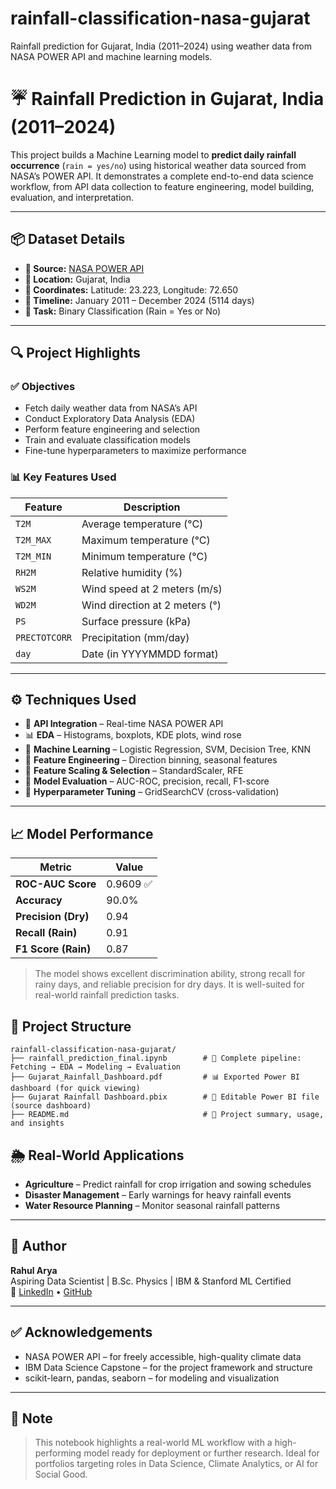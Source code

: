 # rainfall-classification-nasa-gujarat
Rainfall prediction for Gujarat, India (2011–2024) using weather data from NASA POWER API and machine learning models.

# ☔ Rainfall Prediction in Gujarat, India (2011–2024)

This project builds a Machine Learning model to **predict daily rainfall occurrence** (`rain = yes/no`) using historical weather data sourced from NASA’s POWER API. It demonstrates a complete end-to-end data science workflow, from API data collection to feature engineering, model building, evaluation, and interpretation.

---

## 📦 Dataset Details

- **📡 Source:** [NASA POWER API](https://power.larc.nasa.gov/)
- **📍 Location:** Gujarat, India  
- **🧭 Coordinates:** Latitude: 23.223, Longitude: 72.650  
- **📆 Timeline:** January 2011 – December 2024 (5114 days)
- **🎯 Task:** Binary Classification (Rain = Yes or No)

---

## 🔍 Project Highlights

### ✅ Objectives
- Fetch daily weather data from NASA’s API
- Conduct Exploratory Data Analysis (EDA)
- Perform feature engineering and selection
- Train and evaluate classification models
- Fine-tune hyperparameters to maximize performance

### 📊 Key Features Used

| Feature        | Description                        |
|----------------|------------------------------------|
| `T2M`          | Average temperature (°C)           |
| `T2M_MAX`      | Maximum temperature (°C)           |
| `T2M_MIN`      | Minimum temperature (°C)           |
| `RH2M`         | Relative humidity (%)              |
| `WS2M`         | Wind speed at 2 meters (m/s)       |
| `WD2M`         | Wind direction at 2 meters (°)     |
| `PS`           | Surface pressure (kPa)             |
| `PRECTOTCORR`  | Precipitation (mm/day)             |
| `day`          | Date (in YYYYMMDD format)          |

---

## ⚙️ Techniques Used

- 📡 **API Integration** – Real-time NASA POWER API
- 📊 **EDA** – Histograms, boxplots, KDE plots, wind rose
- 🧠 **Machine Learning** – Logistic Regression, SVM, Decision Tree, KNN
- 🧪 **Feature Engineering** – Direction binning, seasonal features
- 🧹 **Feature Scaling & Selection** – StandardScaler, RFE
- 🧮 **Model Evaluation** – AUC-ROC, precision, recall, F1-score
- 🔧 **Hyperparameter Tuning** – GridSearchCV (cross-validation)

---

## 📈 Model Performance

| Metric              | Value     |
|---------------------|-----------|
| **ROC-AUC Score**   | 0.9609 ✅  |
| **Accuracy**        | 90.0%     |
| **Precision (Dry)** | 0.94      |
| **Recall (Rain)**   | 0.91      |
| **F1 Score (Rain)** | 0.87      |

> The model shows excellent discrimination ability, strong recall for rainy days, and reliable precision for dry days. It is well-suited for real-world rainfall prediction tasks.

## 📁 Project Structure

```
rainfall-classification-nasa-gujarat/
├── rainfall_prediction_final.ipynb        # 📓 Complete pipeline: Fetching → EDA → Modeling → Evaluation
├── Gujarat_Rainfall_Dashboard.pdf         # 📊 Exported Power BI dashboard (for quick viewing)
├── Gujarat Rainfall Dashboard.pbix        # 🧩 Editable Power BI file (source dashboard)
├── README.md                              # 📘 Project summary, usage, and insights

```


## 🌦️ Real-World Applications

- **Agriculture** – Predict rainfall for crop irrigation and sowing schedules
- **Disaster Management** – Early warnings for heavy rainfall events
- **Water Resource Planning** – Monitor seasonal rainfall patterns

---


## 👤 Author

**Rahul Arya**  
Aspiring Data Scientist | B.Sc. Physics | IBM & Stanford ML Certified  
🔗 [LinkedIn](https://www.linkedin.com/in/your-profile) • [GitHub](https://github.com/your-profile)

---

## ✅ Acknowledgements

- NASA POWER API – for freely accessible, high-quality climate data
- IBM Data Science Capstone – for the project framework and structure
- scikit-learn, pandas, seaborn – for modeling and visualization

---

## 📌 Note

> This notebook highlights a real-world ML workflow with a high-performing model ready for deployment or further research. Ideal for portfolios targeting roles in Data Science, Climate Analytics, or AI for Social Good.
